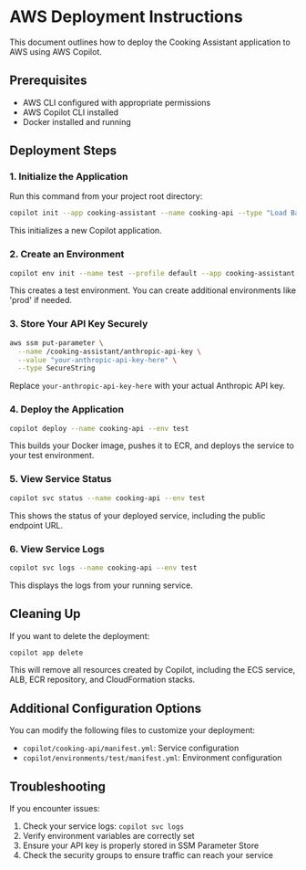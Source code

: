 # AWS Deployment Instructions

This document outlines how to deploy the Cooking Assistant application to AWS using AWS Copilot.

## Prerequisites

- AWS CLI configured with appropriate permissions
- AWS Copilot CLI installed
- Docker installed and running

## Deployment Steps

### 1. Initialize the Application

Run this command from your project root directory:

```bash
copilot init --app cooking-assistant --name cooking-api --type "Load Balanced Web Service" --dockerfile ./Dockerfile --port 8000
```

This initializes a new Copilot application.

### 2. Create an Environment

```bash
copilot env init --name test --profile default --app cooking-assistant
```

This creates a test environment. You can create additional environments like 'prod' if needed.

### 3. Store Your API Key Securely

```bash
aws ssm put-parameter \
  --name /cooking-assistant/anthropic-api-key \
  --value "your-anthropic-api-key-here" \
  --type SecureString
```

Replace `your-anthropic-api-key-here` with your actual Anthropic API key.

### 4. Deploy the Application

```bash
copilot deploy --name cooking-api --env test
```

This builds your Docker image, pushes it to ECR, and deploys the service to your test environment.

### 5. View Service Status

```bash
copilot svc status --name cooking-api --env test
```

This shows the status of your deployed service, including the public endpoint URL.

### 6. View Service Logs

```bash
copilot svc logs --name cooking-api --env test
```

This displays the logs from your running service.

## Cleaning Up

If you want to delete the deployment:

```bash
copilot app delete
```

This will remove all resources created by Copilot, including the ECS service, ALB, ECR repository, and CloudFormation stacks.

## Additional Configuration Options

You can modify the following files to customize your deployment:

- `copilot/cooking-api/manifest.yml`: Service configuration
- `copilot/environments/test/manifest.yml`: Environment configuration

## Troubleshooting

If you encounter issues:

1. Check your service logs: `copilot svc logs`
2. Verify environment variables are correctly set
3. Ensure your API key is properly stored in SSM Parameter Store
4. Check the security groups to ensure traffic can reach your service